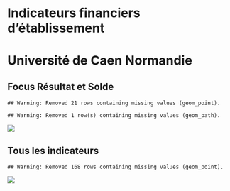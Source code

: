 Indicateurs financiers d’établissement
================

# Université de Caen Normandie

## Focus Résultat et Solde

    ## Warning: Removed 21 rows containing missing values (geom_point).

    ## Warning: Removed 1 row(s) containing missing values (geom_path).

![](université_de_caen_normandie_files/figure-gfm/etab.focus-1.png)<!-- -->

## Tous les indicateurs

    ## Warning: Removed 168 rows containing missing values (geom_point).

![](université_de_caen_normandie_files/figure-gfm/etab-1.png)<!-- -->

